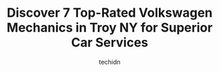 ---
layout: ampstory
image: https://images.unsplash.com/photo-1536700503339-1e4b06520771?ixlib=rb-4.0.3&ixid=MnwxMjA3fDB8MHxwaG90by1wYWdlfHx8fGVufDB8fHx8&auto=format&fit=crop&w=640&h=853&q=80
author: techidn
featured: false
description: Entrust your vehicle to the 7 best Volkswagen Mechanic in Troy NY, USA and experience the difference they can make. With their extensive knowledge, state-of-the-art facilities, and commitmen
title: Discover 7 Top-Rated Volkswagen Mechanics in Troy NY for Superior Car Services
cover:
   title: Discover 7 Top-Rated Volkswagen Mechanics in Troy NY for Superior Car Services
   subtitle: Rickpate
   background: https://images.unsplash.com/photo-1536700503339-1e4b06520771?ixlib=rb-4.0.3&ixid=MnwxMjA3fDB8MHxwaG90by1wYWdlfHx8fGVufDB8fHx8&auto=format&fit=crop&w=640&h=853&q=80

pages: 
 - layout: thirds
   top: <h1>#1 Troys Best Auto Body Shop Inc.</h1>
   bottom: "<p>I saw quite a few reviews were great for this company so I took my vehicle there for side body damage. Mike and Khach, and crew, were friendly, honest and did great work.</p>"
   background: https://www.knot35.com/toplist/wp-content/uploads/2023/06/best-volkswagen-mechanic-1-in-troy-ny-1685839028.jpeg
   backgroundblur: true
 - layout: thirds
   top: <h1>#2 Whalen Automotive</h1>
   bottom: "<p>1003 9th Ave, Watervliet, NY 12189, United States</p>"
   background: https://www.knot35.com/toplist/wp-content/uploads/2023/06/best-volkswagen-mechanic-2-in-troy-ny-1685839028.jpeg
   cta:
      link: https://www.knot35.com/toplist/discover-7-top-rated-volkswagen-mechanics-in-troy-ny-for-superior-car-services/
      text: Discover 7 Top-Rated Volkswagen Mechanics in Troy NY for Superior Car Services
 - layout: thirds
   top: <h1>#3 Cooley Volkswagen</h1>
   bottom: "<p>401 N Greenbush Rd, Rensselaer, NY 12144, United States</p>"
   background: https://www.knot35.com/toplist/wp-content/uploads/2023/06/best-volkswagen-mechanic-3-in-troy-ny-1685839029.jpeg
   cta:
      link: https://www.knot35.com/toplist/discover-7-top-rated-volkswagen-mechanics-in-troy-ny-for-superior-car-services/
      text: Discover 7 Top-Rated Volkswagen Mechanics in Troy NY for Superior Car Services
 - layout: thirds
   top: <h1>#4 Andy Vosburgh Auto Repair</h1>
   bottom: "<p>315 Troy-Schenectady Rd, Latham, NY 12110, United States</p>"
   background: https://images.unsplash.com/photo-1591393223703-56fe1347ac62?ixlib=rb-4.0.3&ixid=MnwxMjA3fDB8MHxwaG90by1wYWdlfHx8fGVufDB8fHx8&auto=format&fit=crop&w=640&h=853&q=80
   cta:
      link: https://www.knot35.com/toplist/discover-7-top-rated-volkswagen-mechanics-in-troy-ny-for-superior-car-services/
      text: Discover 7 Top-Rated Volkswagen Mechanics in Troy NY for Superior Car Services
 - layout: thirds
   top: <h1>#5 A & K Automotive</h1>
   bottom: "<p>231 Saratoga St, Cohoes, NY 12047, United States</p>"
   background: https://images.unsplash.com/photo-1536745287225-21d689278fd1?ixlib=rb-4.0.3&ixid=MnwxMjA3fDB8MHxwaG90by1wYWdlfHx8fGVufDB8fHx8&auto=format&fit=crop&w=640&h=853&q=80
   cta:
      link: https://www.knot35.com/toplist/discover-7-top-rated-volkswagen-mechanics-in-troy-ny-for-superior-car-services/
      text: Discover 7 Top-Rated Volkswagen Mechanics in Troy NY for Superior Car Services
 - layout: thirds
   top: <h1>#6 DeRubertis Auto Service & Sales</h1>
   bottom: "<p>386 5th Ave, Troy, NY 12182, United States</p>"
   background: https://images.unsplash.com/photo-1533998839656-76f5e4b2bccb?ixlib=rb-4.0.3&ixid=MnwxMjA3fDB8MHxwaG90by1wYWdlfHx8fGVufDB8fHx8&auto=format&fit=crop&w=640&h=853&q=80
   cta:
      link: https://www.knot35.com/toplist/discover-7-top-rated-volkswagen-mechanics-in-troy-ny-for-superior-car-services/
      text: Discover 7 Top-Rated Volkswagen Mechanics in Troy NY for Superior Car Services
 - layout: thirds
   top: <h1>#7 McKay Family Automotive</h1>
   bottom: "<p>1626 5th Ave, Troy, NY 12180, United States</p>"
   background: https://images.unsplash.com/photo-1609083590460-7b8cc0ca65f8?ixlib=rb-4.0.3&ixid=MnwxMjA3fDB8MHxwaG90by1wYWdlfHx8fGVufDB8fHx8&auto=format&fit=crop&w=640&h=853&q=80
   cta:
      link: https://www.knot35.com/toplist/discover-7-top-rated-volkswagen-mechanics-in-troy-ny-for-superior-car-services/
      text: Discover 7 Top-Rated Volkswagen Mechanics in Troy NY for Superior Car Services
 - layout: thirds
   middle: Continue reading...
   background: https://images.unsplash.com/photo-1509114397022-ed747cca3f65?ixlib=rb-4.0.3&ixid=MnwxMjA3fDB8MHxwaG90by1wYWdlfHx8fGVufDB8fHx8&auto=format&fit=crop&w=640&h=853&q=80
   cta:
      link: https://www.knot35.com/toplist/discover-7-top-rated-volkswagen-mechanics-in-troy-ny-for-superior-car-services/
      text: Discover 7 Top-Rated Volkswagen Mechanics in Troy NY for Superior Car Services
      
---